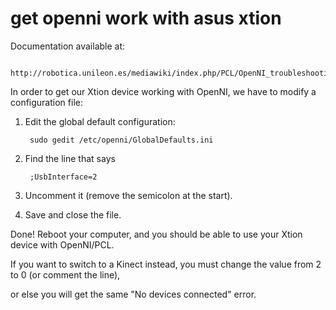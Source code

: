 get openni work with asus xtion
===============================

Documentation available at:

		http://robotica.unileon.es/mediawiki/index.php/PCL/OpenNI_troubleshooting

In order to get our Xtion device working with OpenNI, we have to modify a configuration file:

1. Edit the global default configuration:

		sudo gedit /etc/openni/GlobalDefaults.ini

2. Find the line that says 

		;UsbInterface=2

3. Uncomment it (remove the semicolon at the start). 

4. Save and close the file. 

Done! Reboot your computer, and you should be able to use your Xtion device with OpenNI/PCL. 

If you want to switch to a Kinect instead, you must change the value from 2 to 0 (or comment the line), 

or else you will get the same "No devices connected" error. 